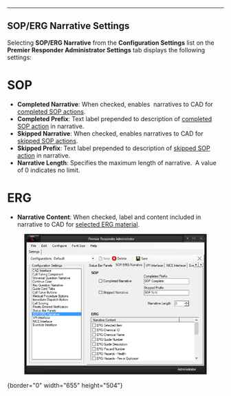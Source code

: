   --------------------------------
  **SOP/ERG Narrative Settings**
  --------------------------------

Selecting **SOP/ERG Narrative** from the **Configuration Settings** list
on the **Premier Responder Administrator Settings** tab displays the
following settings:

# SOP

-   **Completed Narrative**: When checked, enables  narratives to CAD
    for [completed SOP actions](Standard%20Operating%20Procedure.htm).
-   **Completed Prefix**: Text label prepended to description of
    [completed SOP action](Standard%20Operating%20Procedure.htm) in
    narrative.
-   **Skipped Narrative**: When checked, enables narratives to CAD for
    [skipped SOP actions](Standard%20Operating%20Procedure.htm).
-   **Skipped Prefix**: Text label prepended to description of [skipped
    SOP action](Standard%20Operating%20Procedure.htm) in narrative.
-   **Narrative Length**: Specifies the maximum length of narrative.  A
    value of 0 indicates no limit.

# ERG

-   **Narrative Content**: When checked, label and content included in
    narrative to CAD for [selected ERG
    material](NAERG%20Guide%20Book.htm).

<figure><img src=".gitbook/assets/SOP-ERG Narrative Settings_files/image001.png" alt=""><figcaption></figcaption></figure>{border="0"
width="655" height="504"}
